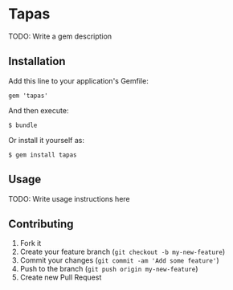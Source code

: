 # Tapas

TODO: Write a gem description

## Installation

Add this line to your application's Gemfile:

    gem 'tapas'

And then execute:

    $ bundle

Or install it yourself as:

    $ gem install tapas

## Usage

TODO: Write usage instructions here

## Contributing

1. Fork it
2. Create your feature branch (`git checkout -b my-new-feature`)
3. Commit your changes (`git commit -am 'Add some feature'`)
4. Push to the branch (`git push origin my-new-feature`)
5. Create new Pull Request
